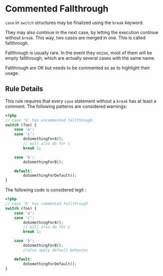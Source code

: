 <!-- Good Practices -->
# Commented Fallthrough

`case` in `switch` structures may be finalized using the `break` keyword. 

They may also continue in the next case, by letting the execution continue without `break`. This way, two cases are merged in one. This is called fallthrough.

Fallthrough is usually rare. In the event they occur, most of them will be empty fallthrough, which are actually several cases with the same name. 

Fallthrough are OK but needs to be commented so as to highlight their usage.


## Rule Details

This rule requires that every `case` statement without a `break` has at least a comment. The following patterns are considered warnings:

```php
<?php
// case 'b' has uncommented fallthrough
switch (foo) {
    case 'a':
    case 'c':
        doSomethingForA();
        // will also do for c
        break 1;

    case 'b':
        doSomethingForB();

    default:
        doSomethingForDefault();
}

```

The following code is considered legit : 


```php
<?php
// case 'b' has commented fallthrough
switch (foo) {
    case 'a':
    case 'c':
        doSomethingForA();
        // will also do for c
        break 1;

    case 'b':
        doSomethingForB();
        //also apply default behavior 

    default:
        doSomethingForDefault();
}

```
